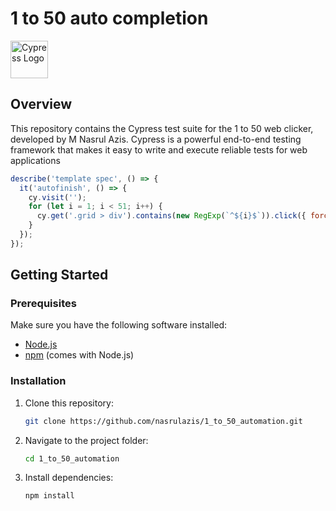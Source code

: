 # 1 to 50 auto completion

<img src="https://cdn.pulse2.com/cdn/2020/12/Cypress.png" alt="Cypress Logo" width="60" height="60">
<!-- ![Cypress Logo](https://cdn.pulse2.com/cdn/2020/12/Cypress.png) -->

## Overview

This repository contains the Cypress test suite for the 1 to 50 web clicker, developed by M Nasrul Azis. Cypress is a powerful end-to-end testing framework that makes it easy to write and execute reliable tests for web applications

```javascript Code Overview
describe('template spec', () => {
  it('autofinish', () => {
    cy.visit('');
    for (let i = 1; i < 51; i++) {
      cy.get('.grid > div').contains(new RegExp(`^${i}$`)).click({ force: true });
    }
  });
});
```


## Getting Started

### Prerequisites

Make sure you have the following software installed:

- [Node.js](https://nodejs.org/)
- [npm](https://www.npmjs.com/) (comes with Node.js)

### Installation

1. Clone this repository:

   ```bash
   git clone https://github.com/nasrulazis/1_to_50_automation.git
2. Navigate to the project folder:
    ```bash
   cd 1_to_50_automation
3. Install dependencies:
   ```bash
   npm install
